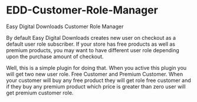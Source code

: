 # EDD-Customer-Role-Manager
Easy Digital Downloads Customer Role Manager

By default Easy Digital Downloads creates new user on checkout as a default user role subscriber. If your store has free products as well as premium products, you may want to have different user role depending upon the purchase amount of checkout.

Well, this is a simple plugin for doing that. When you active this plugin you will get two new user role. Free Customer and Premium Customer. When your customer will buy any free product they will get role free customer and if they buy any premium product which price is greater than zero user will get premium customer role.
